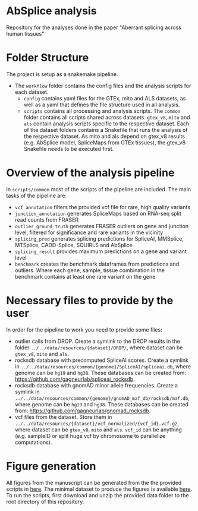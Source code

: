 # AbSplice analysis

Repository for the analyses done in the paper "Aberrant splicing across human tissues"

# Folder Structure
The project is setup as a snakemake pipeline. 

* The `workflow` folder contains the config files and the analysis scripts for each dataset.
    * `config` contains yaml files for the GTEx, mito and ALS datasets, as well as a yaml that defines the file structure used in all analysis. 
    * `scripts` contains all processing and analysis scripts. The `common` folder contains all scripts shared across datasets. `gtex_v8`, `mito` and `als` contain analysis scripts specific to the respective dataset. Each of the dataset folders contains a Snakefile that runs the analysis of the respective dataset. As mito and als depend on gtex_v8 results (e.g. AbSplice model, SpliceMaps from GTEx tissues), the gtex_v8 Snakefile needs to be executed first.

# Overview of the analysis pipeline
In `scripts/common` most of the scripts of the pipeline are included.
The main tasks of the pipeline are:
* `vcf_annotation` filters the provided vcf file for rare, high quality variants 
* `junction_annotation` generates SpliceMaps based on RNA-seq split read counts from FRASER
* `outlier_ground_truth` generates FRASER outliers on gene and junction level, filtered for significance and rare variants in the vicinity
* `splicing_pred` generates splicing predictions for SpliceAI, MMSplice, MTSplice, CADD-Splice, SQUIRLS and AbSplice
* `splicing_result` provides maximum predictions on a gene and variant level
* `benchmark` creates the benchmark dataframes from predictions and outliers. Where each gene, sample, tissue combination in the benchmark contains at least one rare variant on the gene

# Necessary files to provide by the user
In order for the pipeline to work you need to provide some files:
- outlier calls from DROP. Create a symlink to the DROP results in the folder `../../data/resources/{dataset}/DROP/`, where dataset can be `gtex_v8`, `mito` and `als`.
- rocksdb database with precomputed SpliceAI scores. Create a symlink in `../../data/resources/common/{genome}/SpliceAI/spliceai.db`, where genome can be `hg19` and `hg38`. These databases can be created from: https://github.com/gagneurlab/spliceai_rocksdb.
- rocksdb database with gnomAD minor allele frequencies. Create a symlink in `../../data/resources/common/{genome}/gnomAD_maf_db/rocksdb/maf.db`, where genome can be `hg19` and `hg38`. These databases can be created from: https://github.com/gagneurlab/gnomad_rocksdb.
- vcf files from the dataset. Store them in `../../data/resources/{dataset}/vcf_normalized/{vcf_id}.vcf.gz`, where dataset can be `gtex_v8`, `mito` and `als`. `vcf_id` can be anything (e.g. sampleID or split huge vcf by chromosome to parallelize computations).

# Figure generation
All figures from the manuscript can be generated from the the provided scripts in [here](https://github.com/gagneurlab/AbSplice_analysis/tree/master/figures_R). The minimal dataset to produce the figures is available [here](https://zenodo.org/record/7628916). To run the scripts, first download and unzip the provided data folder to the root directory of this repository.








